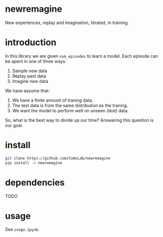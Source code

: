 # newremagine
New experiences, replay and imagination, titrated, in training.

# introduction
In this library we are given  `num_episodes` to learn a model. Each episode can be spent in one of three ways:
1. Sample new data
2. Replay past data
3. Imagine new data

We have assume that:
1. We have a finite amount of traning data. 
2. The test data is from the same distribution as the traning. 
3. We want the model to perform well on unseen (test) data. 

So, what is the best way to divide up our time? Answering this question is our goal.

# install
``` bash
git clone https://github.com/CoAxLab/newremagine
pip install -e newremagine
```

# dependencies
TODO

# usage
See `usage.ipynb`.
